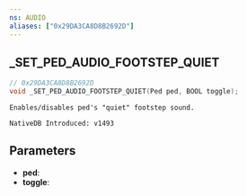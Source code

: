 ```yaml
---
ns: AUDIO
aliases: ["0x29DA3CA8D8B2692D"]
---
```

## _SET_PED_AUDIO_FOOTSTEP_QUIET

```c
// 0x29DA3CA8D8B2692D
void _SET_PED_AUDIO_FOOTSTEP_QUIET(Ped ped, BOOL toggle);
```

```
Enables/disables ped's "quiet" footstep sound.
```

```
NativeDB Introduced: v1493
```

## Parameters
* **ped**:
* **toggle**:
